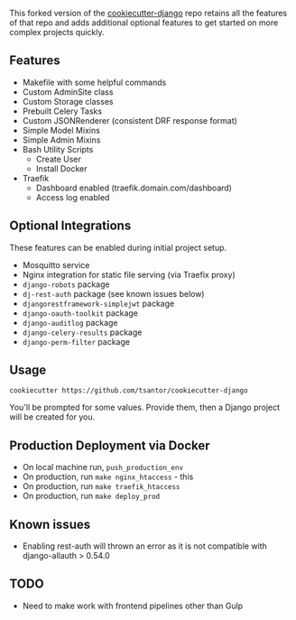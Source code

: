 This forked version of the [cookiecutter-django](https://github.com/cookiecutter/cookiecutter-django) repo retains all the features of that repo and adds additional optional features to get started on more complex projects quickly.

## Features
- Makefile with some helpful commands
- Custom AdminSite class
- Custom Storage classes
- Prebuilt Celery Tasks
- Custom JSONRenderer (consistent DRF response format)
- Simple Model Mixins
- Simple Admin Mixins
- Bash Utility Scripts
  - Create User
  - Install Docker
- Traefik
  - Dashboard enabled (traefik.domain.com/dashboard)
  - Access log enabled


## Optional Integrations
These features can be enabled during initial project setup.
- Mosquitto service
- Nginx integration for static file serving (via Traefix proxy)
- `django-robots` package
- `dj-rest-auth` package (see known issues below)
- `djangorestframework-simplejwt` package
- `django-oauth-toolkit` package
- `django-auditlog` package
- `django-celery-results` package
- `django-perm-filter` package


## Usage
```
cookiecutter https://github.com/tsantor/cookiecutter-django
```
You'll be prompted for some values. Provide them, then a Django project will be created for you.


## Production Deployment via Docker

- On local machine run, `push_production_env`
- On production, run `make nginx_htaccess` - this
- On production, run `make traefik_htaccess`
- On production, run `make deploy_prod`


## Known issues
- Enabling rest-auth will thrown an error as it is not compatible with django-allauth > 0.54.0

## TODO
- Need to make work with frontend pipelines other than Gulp
